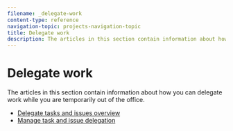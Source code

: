 ```yaml
---
filename: _delegate-work
content-type: reference
navigation-topic: projects-navigation-topic
title: Delegate work
description: The articles in this section contain information about how you can delegate work while you are temporarily out of the office.
---
```


# Delegate work

The articles in this section contain information about how you can delegate work while you are temporarily out of the office.

* [Delegate tasks and issues overview](../../manage-work/delegate-work/delegate-work-overview.md) 
* [Manage task and issue delegation](../../manage-work/delegate-work/how-to-delegate-work.md)

